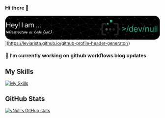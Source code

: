 ### Hi there 👋
![Readme Banner](https://github.com/devnull-hub/devnull-hub/blob/main/assets/github-header-image.png)](https://leviarista.github.io/github-profile-header-generator/)
### 🔭 I’m currently working on github workflows blog updates

## My Skills

[![My Skills](https://skillicons.dev/icons?i=aws,gcp,azure,docker,ansible,jenkins,openshift,bash,regex,powershell,bsd,linux,git,github,githubactions,gitlab,go,html,cpp,flask,py,java,selenium,discord,linkedin,stackoverflow,nginx,grafana,raspberrypi,arduino,androidstudio,sketchup,atom,md,vim,vscode&perline=12)](https://skillicons.dev)

## GitHub Stats
[![vNull's GitHub stats](https://github-readme-stats.vercel.app/api?username=devnull-hub&count_private=true&show_icons=true&theme=dark)](https://github.com/anuraghazra/github-readme-stats)

<!--
**devnull-hub/devnull-hub** is a ✨ _special_ ✨ repository because its `README.md` (this file) appears on your GitHub profile.

Here are some ideas to get you started:

- 🔭 I’m currently working on ...
- 🌱 I’m currently learning ...
- 👯 I’m looking to collaborate on ...
- 🤔 I’m looking for help with ...
- 💬 Ask me about ...
- 📫 How to reach me: ...
- 😄 Pronouns: ...
- ⚡ Fun fact: ...
-->
